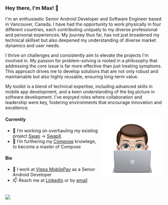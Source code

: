 ### Hey there, I'm Max! 👋

I'm an enthusiastic Senior Android Developer and Software Engineer based in Vancouver, Canada. I have had the opportunity to work physically in four different countries, each contributing uniquely to my diverse professional and personal experiences. My journey thus far, has not just broadened my technical skillset but also deepened my understanding of diverse market dynamics and user needs.

I thrive on challenges and consistently aim to elevate the projects I'm involved in. My passion for problem-solving is rooted in a philosophy that addressing the core issue is far more effective than just treating symptoms. This approach drives me to develop solutions that are not only robust and maintainable but also highly reusable, ensuring long-term value.

My toolkit is a blend of technical expertise, including advanced skills in mobile app development, and a keen understanding of the big picture in software development. I've enjoyed roles where collaboration and leadership were key, fostering environments that encourage innovation and excellence.

<img align="right" src="https://raw.githubusercontent.com/maxhvesser/maxhvesser/main/avatar_working.png" width="200">

#### Currently

- 🔭 I’m working on overhauling my existing project [Swap](https://github.com/maxhvesser/swap-android) -> [SwapX](https://github.com/maxhvesser/swapx-android)
- 🌱 I’m furthering my [Compose](https://developer.android.com/jetpack/compose) knowlege, to become a master of Compose

#### Bio 

- 🏢 I work at [Vipps MobilePay](https://vipps.no) as a Senior Android Developer
- 📫 Reach me at [LinkedIn](https://www.linkedin.com/in/maximilian-hvesser-lewis-4730a91b4/) or by [email](mailto:maxhvesser@gmail.com)

<br/>
<div align="left">
  <picture>
    <source
      srcset="https://github-readme-stats.vercel.app/api?username=maxhvesser&show_icons=true&theme=dark"
      media="(prefers-color-scheme: dark)"
    />
    <source
      srcset="https://github-readme-stats.vercel.app/api?username=maxhvesser&show_icons=true"
      media="(prefers-color-scheme: light), (prefers-color-scheme: no-preference)"
    />
    <img src="https://github-readme-stats.vercel.app/api?username=maxhvesser&show_icons=true" />
  </picture>
</div>
